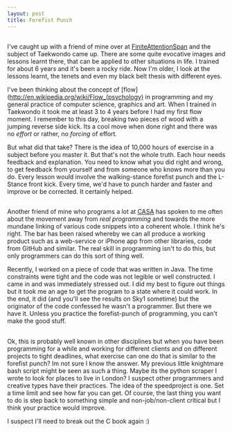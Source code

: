 ```yaml
---
layout: post
title: Forefist Punch
---
```

##
I've caught up with a friend of mine over at [FiniteAttentionSpan](http://finiteattentionspan.wordpress.com/) and the subject of Taekwondo came up. There are some quite evocative images and lessons learnt there, that can be applied to other situations in life. I trained for about 6 years and it's been a rocky ride. Now I'm older, I look at the lessons learnt, the tenets and even my black belt thesis with different eyes. 

I've been thinking about the concept of [flow](http://en.wikipedia.org/wiki/Flow_(psychology) in programming and my general practice of computer science, graphics and art. When I trained in Taekwondo it took me at least 3 to 4 years before I had my first flow moment. I remember to this day, breaking two pieces of wood with a jumping reverse side kick. Its a cool move when done right and there was no *effort* or rather, no *forcing* of effort. 

But what did that take? There is the idea of 10,000 hours of exercise in a subject before you master it. But that's not the whole truth. Each hour needs feedback and explanation. You need to know what you did right and wrong, to get feedback from yourself and from someone who knows more than you do. Every lesson would involve the walking-stance forefist punch and the L-Stance front kick. Every time, we'd have to punch harder and faster and improve or be corrected. It certainly helped.

##
Another friend of mine who programs a lot at [CASA](http://www.casa.ucl.ac.uk) has spoken to me often about the movement away from *real programming* and towards the more mundane linking of various code snippets into a coherent whole. I think he's right. The bar has been raised whereby we can all produce a working product such as a web-service or iPhone app from other libraries, code from GitHub and similar. The real skill in programming isn't to do this, but only programmers can do this sort of thing well.

Recently, I worked on a piece of code that was written in Java. The time constraints were tight and the code was not legible or well constructed. I came in and was immediately stressed out. I did my best to figure out things but it took me an age to get the program to a state where it could work. In the end, it did (and you'll see the results on Sky1 sometime) but the originator of the code confessed he wasn't a programmer. But there we have it. Unless you practice the forefist-punch of programming, you can't make the good stuff.

##
Ok, this is probably well known in other disciplines but when you have been programming for a while and working for different clients and on different projects to tight deadlines, what exercise can one do that is similar to the forefist punch? Im not sure I know the answer. My previous little knightmare bash script might be seen as such a thing. Maybe its the python scraper I wrote to look for places to live in London? I suspect other programmers and creative types have their practices. The idea of the speedproject is one. Set a time limit and see how far you can get. Of course, the last thing you want to do is step back to something simple and non-job/non-client critical but I think your practice would improve. 

I suspect I'll need to break out the C book again :)
